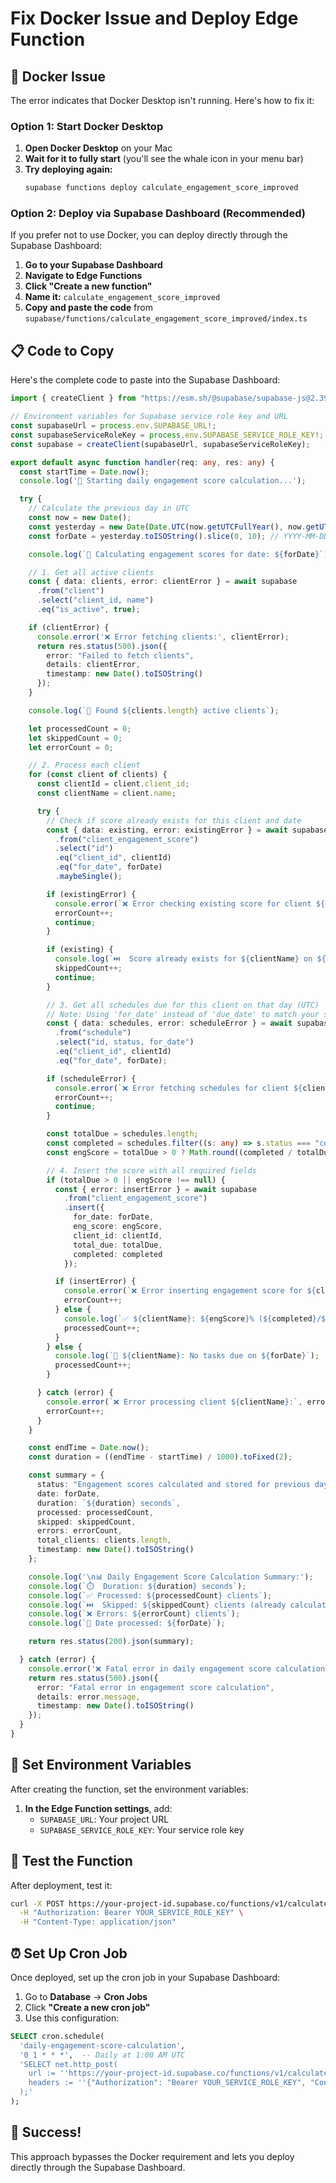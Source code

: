 # Fix Docker Issue and Deploy Edge Function

## 🐳 Docker Issue

The error indicates that Docker Desktop isn't running. Here's how to fix it:

### Option 1: Start Docker Desktop

1. **Open Docker Desktop** on your Mac
2. **Wait for it to fully start** (you'll see the whale icon in your menu bar)
3. **Try deploying again:**
   ```bash
   supabase functions deploy calculate_engagement_score_improved
   ```

### Option 2: Deploy via Supabase Dashboard (Recommended)

If you prefer not to use Docker, you can deploy directly through the Supabase Dashboard:

1. **Go to your Supabase Dashboard**
2. **Navigate to Edge Functions**
3. **Click "Create a new function"**
4. **Name it:** `calculate_engagement_score_improved`
5. **Copy and paste the code** from `supabase/functions/calculate_engagement_score_improved/index.ts`

## 📋 Code to Copy

Here's the complete code to paste into the Supabase Dashboard:

```typescript
import { createClient } from "https://esm.sh/@supabase/supabase-js@2.39.0";

// Environment variables for Supabase service role key and URL
const supabaseUrl = process.env.SUPABASE_URL!;
const supabaseServiceRoleKey = process.env.SUPABASE_SERVICE_ROLE_KEY!;
const supabase = createClient(supabaseUrl, supabaseServiceRoleKey);

export default async function handler(req: any, res: any) {
  const startTime = Date.now();
  console.log('🚀 Starting daily engagement score calculation...');

  try {
    // Calculate the previous day in UTC
    const now = new Date();
    const yesterday = new Date(Date.UTC(now.getUTCFullYear(), now.getUTCMonth(), now.getUTCDate() - 1));
    const forDate = yesterday.toISOString().slice(0, 10); // YYYY-MM-DD

    console.log(`📅 Calculating engagement scores for date: ${forDate}`);

    // 1. Get all active clients
    const { data: clients, error: clientError } = await supabase
      .from("client")
      .select("client_id, name")
      .eq("is_active", true);

    if (clientError) {
      console.error('❌ Error fetching clients:', clientError);
      return res.status(500).json({ 
        error: "Failed to fetch clients", 
        details: clientError,
        timestamp: new Date().toISOString()
      });
    }

    console.log(`👥 Found ${clients.length} active clients`);

    let processedCount = 0;
    let skippedCount = 0;
    let errorCount = 0;

    // 2. Process each client
    for (const client of clients) {
      const clientId = client.client_id;
      const clientName = client.name;

      try {
        // Check if score already exists for this client and date
        const { data: existing, error: existingError } = await supabase
          .from("client_engagement_score")
          .select("id")
          .eq("client_id", clientId)
          .eq("for_date", forDate)
          .maybeSingle();

        if (existingError) {
          console.error(`❌ Error checking existing score for client ${clientName}:`, existingError);
          errorCount++;
          continue;
        }

        if (existing) {
          console.log(`⏭️  Score already exists for ${clientName} on ${forDate}, skipping`);
          skippedCount++;
          continue;
        }

        // 3. Get all schedules due for this client on that day (UTC)
        // Note: Using 'for_date' instead of 'due_date' to match your schema
        const { data: schedules, error: scheduleError } = await supabase
          .from("schedule")
          .select("id, status, for_date")
          .eq("client_id", clientId)
          .eq("for_date", forDate);

        if (scheduleError) {
          console.error(`❌ Error fetching schedules for client ${clientName}:`, scheduleError);
          errorCount++;
          continue;
        }

        const totalDue = schedules.length;
        const completed = schedules.filter((s: any) => s.status === "completed").length;
        const engScore = totalDue > 0 ? Math.round((completed / totalDue) * 100) : null;

        // 4. Insert the score with all required fields
        if (totalDue > 0 || engScore !== null) {
          const { error: insertError } = await supabase
            .from("client_engagement_score")
            .insert({
              for_date: forDate,
              eng_score: engScore,
              client_id: clientId,
              total_due: totalDue,
              completed: completed
            });

          if (insertError) {
            console.error(`❌ Error inserting engagement score for ${clientName}:`, insertError);
            errorCount++;
          } else {
            console.log(`✅ ${clientName}: ${engScore}% (${completed}/${totalDue} tasks completed)`);
            processedCount++;
          }
        } else {
          console.log(`📝 ${clientName}: No tasks due on ${forDate}`);
          processedCount++;
        }

      } catch (error) {
        console.error(`❌ Error processing client ${clientName}:`, error);
        errorCount++;
      }
    }

    const endTime = Date.now();
    const duration = ((endTime - startTime) / 1000).toFixed(2);

    const summary = {
      status: "Engagement scores calculated and stored for previous day.",
      date: forDate,
      duration: `${duration} seconds`,
      processed: processedCount,
      skipped: skippedCount,
      errors: errorCount,
      total_clients: clients.length,
      timestamp: new Date().toISOString()
    };

    console.log('\n📊 Daily Engagement Score Calculation Summary:');
    console.log(`⏱️  Duration: ${duration} seconds`);
    console.log(`✅ Processed: ${processedCount} clients`);
    console.log(`⏭️  Skipped: ${skippedCount} clients (already calculated)`);
    console.log(`❌ Errors: ${errorCount} clients`);
    console.log(`📅 Date processed: ${forDate}`);

    return res.status(200).json(summary);

  } catch (error) {
    console.error('❌ Fatal error in daily engagement score calculation:', error);
    return res.status(500).json({ 
      error: "Fatal error in engagement score calculation",
      details: error.message,
      timestamp: new Date().toISOString()
    });
  }
}
```

## 🔧 Set Environment Variables

After creating the function, set the environment variables:

1. **In the Edge Function settings**, add:
   - `SUPABASE_URL`: Your project URL
   - `SUPABASE_SERVICE_ROLE_KEY`: Your service role key

## 🧪 Test the Function

After deployment, test it:

```bash
curl -X POST https://your-project-id.supabase.co/functions/v1/calculate_engagement_score_improved \
  -H "Authorization: Bearer YOUR_SERVICE_ROLE_KEY" \
  -H "Content-Type: application/json"
```

## ⏰ Set Up Cron Job

Once deployed, set up the cron job in your Supabase Dashboard:

1. Go to **Database** → **Cron Jobs**
2. Click **"Create a new cron job"**
3. Use this configuration:

```sql
SELECT cron.schedule(
  'daily-engagement-score-calculation',
  '0 1 * * *',  -- Daily at 1:00 AM UTC
  'SELECT net.http_post(
    url := ''https://your-project-id.supabase.co/functions/v1/calculate_engagement_score_improved'',
    headers := ''{"Authorization": "Bearer YOUR_SERVICE_ROLE_KEY", "Content-Type": "application/json"}''
  );'
);
```

## 🎉 Success!

This approach bypasses the Docker requirement and lets you deploy directly through the Supabase Dashboard. 